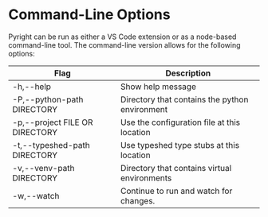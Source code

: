 # Command-Line Options

Pyright can be run as either a VS Code extension or as a node-based command-line tool. The command-line version allows for the following options:

| Flag                               | Description                                          |
| ---------------------------------- | ---------------------------------------------------- |
| -h,--help                          | Show help message                                    |
| -P,--python-path DIRECTORY         | Directory that contains the python environment       |
| -p,--project FILE OR DIRECTORY     | Use the configuration file at this location          |
| -t,--typeshed-path DIRECTORY       | Use typeshed type stubs at this location             |
| -v,--venv-path DIRECTORY           | Directory that contains virtual environments         |
| -w,--watch                         | Continue to run and watch for changes.               |


